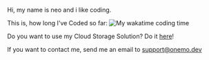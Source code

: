 Hi, my name is neo and i like coding.

This is, how long I've Coded so far: 
![My wakatime coding time](https://wakatime.com/badge/user/3f36694b-3aa7-40e2-8621-2f054cbdd552.svg)

Do you want to use my Cloud Storage Solution? Do it [here](https://drive.onemo.dev/)!

If you want to contact me, send me an email to support@onemo.dev
